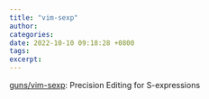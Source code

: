 ```yaml
---
title: "vim-sexp"
author: 
categories: 
date: 2022-10-10 09:18:28 +0800
tags: 
excerpt: 
---
```





[guns/vim-sexp](https://github.com/guns/vim-sexp): Precision Editing for S-expressions


















